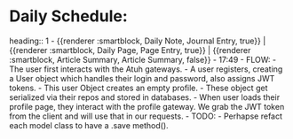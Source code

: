 # Daily Schedule:
heading:: 1
	- {{renderer :smartblock, Daily Note, Journal Entry, true}} | {{renderer :smartblock, Daily Page, Page Entry, true}} | {{renderer :smartblock, Article Summary, Article Summary, false}}
	- 17:49
		- FLOW:
			- The user first interacts with the Atuh gateways.
				- A user registers, creating a User object which handles their login and password, also assigns JWT tokens.
				- This user Object creates an empty profile.
				- These object get serialized via their repos and stored in databases.
			- When user loads their profile page, they interact with the profile gateway. We grab the JWT token from the client and will use that in our requests.
		- TODO:
			- Perhapse refact each model class to have a .save method().